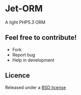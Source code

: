 Jet-ORM
================

A light PHP5.3 ORM

Feel free to contribute!
------------------------

* Fork
* Report bug
* Help in development

Licence
-------

Released under a [BSD license](http://en.wikipedia.org/wiki/BSD_licenses)